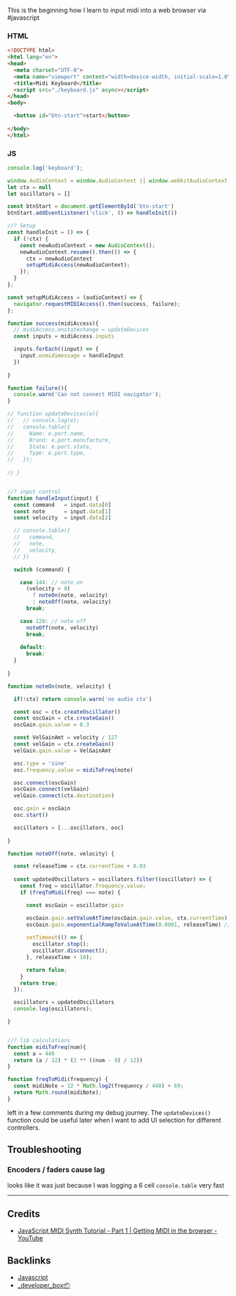 This is the beginning how I learn to input midi into a web browser via #javascript 

### HTML
```html
<!DOCTYPE html>
<html lang="en">
<head>
  <meta charset="UTF-8">
  <meta name="viewport" content="width=device-width, initial-scale=1.0">
  <title>Midi Keyboard</title>
  <script src="./keyboard.js" async></script>
</head>
<body>

  <button id="btn-start">start</button>
  
</body>
</html>
```

### JS
```js
console.log('keyboard');

window.AudioContext = window.AudioContext || window.webkitAudioContext
let ctx = null
let oscillators = []

const btnStart = document.getElementById('btn-start')
btnStart.addEventListener('click', () => handleInit())

//? Setup
const handleInit = () => {
  if (!ctx) {
    const newAudioContext = new AudioContext();
    newAudioContext.resume().then(() => {
      ctx = newAudioContext
      setupMidiAccess(newAudioContext);
    });
  }
};

const setupMidiAccess = (audioContext) => {
  navigator.requestMIDIAccess().then(success, failure);
};

function success(midiAccess){
  // midiAccess.onstatechange = updateDevices
  const inputs = midiAccess.inputs

  inputs.forEach((input) => {
    input.onmidimessage = handleInput
  })
  
}

function failure(){
  console.warn('Can not connect MIDI navigator');
}

// function updateDevices(e){
//   // console.log(e);
//   console.table({
//     Name: e.port.name,
//     Brand: e.port.manufacture,
//     State: e.port.state,
//     Type: e.port.type,
//   });
  
// }


//? input control
function handleInput(input) {
  const command   = input.data[0]
  const note      = input.data[1]
  const velocity  = input.data[2]

  // console.table({
  //   command,
  //   note,
  //   velocity,
  // })

  switch (command) {

    case 144: // note on
      (velocity > 0)
        ? noteOn(note, velocity)
        : noteOff(note, velocity)
      break;

    case 128: // note off
      noteOff(note, velocity)
      break;
  
    default:
      break;
  }
  
}

function noteOn(note, velocity) {

  if(!ctx) return console.warn('no audio ctx')

  const osc = ctx.createOscillator()
  const oscGain = ctx.createGain()
  oscGain.gain.value = 0.3

  const VelGainAmt = velocity / 127
  const velGain = ctx.createGain()
  velGain.gain.value = VelGainAmt

  osc.type = 'sine'
  osc.frequency.value = midiToFreq(note)

  osc.connect(oscGain)
  oscGain.connect(velGain)
  velGain.connect(ctx.destination)

  osc.gain = oscGain
  osc.start()

  oscillators = [...oscillators, osc]
  
}

function noteOff(note, velocity) {

  const releaseTime = ctx.currentTime + 0.03
  
  const updatedOscillators = oscillators.filter((oscillator) => {
    const freq = oscillator.frequency.value;
    if (freqToMidi(freq) === note) {

      const oscGain = oscillator.gain

      oscGain.gain.setValueAtTime(oscGain.gain.value, ctx.currentTime)
      oscGain.gain.exponentialRampToValueAtTime(0.0001, releaseTime) // sustain & release
      
      setTimeout(() => {
        oscillator.stop();
        oscillator.disconnect();
      }, releaseTime + 10);

      return false;
    }
    return true;
  });

  oscillators = updatedOscillators
  console.log(oscillators);

}


//? lib calculations
function midiToFreq(num){
  const a = 440
  return (a / 32) * (2 ** ((num - 9) / 12))
}

function freqToMidi(frequency) {
  const midiNote = 12 * Math.log2(frequency / 440) + 69;
  return Math.round(midiNote);
}
```

left in a few comments during my debug journey. The `updateDevices()` function could be useful later when I want to add UI selection for different controllers.

## Troubleshooting

### Encoders / faders cause lag
looks like it was just because I was logging a 6 cell `console.table` very fast




---
## Credits
- [JavaScript MIDI Synth Tutorial - Part 1 | Getting MIDI in the browser - YouTube](https://www.youtube.com/watch?v=KRm_GICiPIQ)

## Backlinks
- [Javascript](📁developer/Javascript.md)
- [_developer_box📦](📁developer/_developer_box📦.md)
